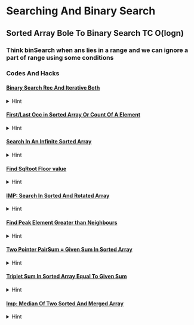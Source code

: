 # Searching And Binary Search 

## Sorted Array Bole To Binary Search TC O(logn)

### Think binSearch when ans lies in a range and we can ignore a part of range using some conditions

### Codes And Hacks

#### [Binary Search Rec And Iterative Both](Searching/BinarySearch.cpp)
<details>
<summary>Hint</summary>
<br>
Take n,si,ei as a parameter and check if mid element is equal to key if yes return mid <br>
else if midval > key search in left part o/w search in right half <br>
don't forget to update mid 
</details>

#### [First/Last Occ in Sorted Array Or Count Of A Element](Searching/FirstNLastOccIndexBinSearch.cpp)
<details>
<summary>Hint</summary>
Instead of using while store ans and search for left for left most occ and right for rightmost
//Take care of corner cases for eg: idx = 0 for leftmost and n-1 for rightmost<br>
count = r-l+1;
</details>

#### [Search In An Infinite Sorted Array](Searching/Search_InfiniteArray.cpp)
<details>
<summary>Hint</summary>
Seprately check for 0th idx and then take mid = 1 and use condition of sorting <br>
if v[mid] == key return mid;
if v[mid] < key then i*=2; 
else v[mid] > key search between mid/2+1 to mid-1 <br>

nhi mila to -1 return karne kaa<br>
</details>

#### [Find SqRoot Floor value](Searching/SqRootFloorValue.cpp)
<details>
<summary>Hint</summary>
<br>
agar mid*mid > n to left me <br>
agar mid*mid < n hai to pahle ans store kr lo fir right me search kro<br>
</details>

#### [IMP: Search In Sorted And Rotated Array](Searching/Search_SortedRotatedArray.cpp)
<details>
<summary>Hint</summary>
Graph se socho corner elements ka use kr skte hai

//Left part sorted hoga agar v[mid]>=key hai aur v[si]<=key
else right ke liye rec call kr skte hai
<br>

</details>

#### [Find Peak Element Greater than Neighbours](Searching/PeakElementGreaterThanNeighbours.cpp)
<details>
<summary>Hint</summary>
Corner conditions v[0]>v[1] return v[0]; Similarly if v[n-2]< v[n-1] return v[n-1];<br>
Now if v[mid]>= v[mid-1] && v[mid]>=v[mid+1] return mid;
// dono chote nahi hai mtlb ek to bada hai<br>
else if v[mid-1] > v[mid] 100 % left part contains a peak
else right me<br>


</details>

#### [Two Pointer PairSum = Given Sum In Sorted Array](Searching/TwoPointer.cpp)
<details>
<summary>Hint</summary>
chk if sum is less lft ptr++; else right ptr--  while(leftptr < rightptr)<br>
</details>

#### [Triplet Sum In Sorted Array Equal To Given Sum](Searching/PairOfThreeEqualsGivenSum.cpp)
<details>
<summary>Hint</summary>
Fix i = 0 to < n-2 <br>
find two pair sum by two pointer approach for every left idx i+1 to last for sum = s-v[i] k liye do ki pair<br>
</details>

#### [Imp: Median Of Two Sorted And Merged Array ](Searching/MedianOf2SortedArr.cpp)
<details>
<summary>Hint</summary>
Merge wale concept se to ho jayega pr O(log(n1)) me socho<br>

{
    Binary Search ka concept aise lagega ki <br>

    ....,max1,min1,.....            //i = (si+ei)/2  -->ei ko phle n lenge 
<br>
    ...........,max2,min2,......
<br>
    if(max1 <= min2 && max2 <= min1){
        n1+n2 even to return double max of two + min of two div by 2
        odd ho to max of two ka double return kr do<br>
    }
    else if(max1 > min2){
        ei = i-1;
    }
    else{
        si = i+1;
    }

}
